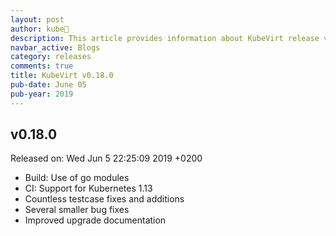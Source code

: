 ```yaml
---
layout: post
author: kube🤖
description: This article provides information about KubeVirt release v0.18.0 changes
navbar_active: Blogs
category: releases
comments: true
title: KubeVirt v0.18.0
pub-date: June 05
pub-year: 2019
---
```



## v0.18.0

Released on: Wed Jun 5 22:25:09 2019 +0200

- Build: Use of go modules
- CI: Support for Kubernetes 1.13
- Countless testcase fixes and additions
- Several smaller bug fixes
- Improved upgrade documentation
